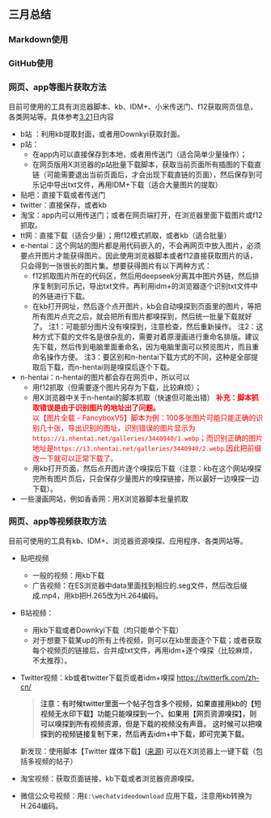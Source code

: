 ## 三月总结
### Markdown使用  


### GitHub使用  


### 网页、app等图片获取方法
目前可使用的工具有浏览器脚本、kb、IDM+、小米传送门、f12获取网页信息，各类网站等。具体参考[3.21](../Month_03/21.md)日内容
+ b站 ：利用kb提取封面，或者用Downkyi获取封面。
+ p站：
	+ 在app内可以直接保存到本地，或者用传送门（适合简单少量操作）；
	+ 在网页版用X浏览器的p站批量下载脚本，获取当前页面所有插图的下载直链（可能需要退出当前页面后，才会出现下载直链的页面），然后保存到可乐记中导出txt文件，再用IDM+下载（适合大量图片的提取）
+ 贴吧：直接下载或者传送门
+ twitter：直接保存，或者kb  
+ 淘宝：app内可以用传送门；或者在网页端打开，在浏览器里面下载图片或f12抓取。
+ tt网：直接下载（适合少量）；用f12模式抓取，或者kb（适合批量）
+ e-hentai：这个网站的图片都是用代码嵌入的，不会再网页中放入图片，必须要点开图片才能获得图片。因此使用浏览器脚本或者f12直接获取图片的话，只会得到一张很长的图片集。想要获得图片有以下两种方式：
	+ f12抓取图片所在的代码区，然后用deepseek分离其中图片外链，然后排序复制到可乐记，导出txt文件。再利用idm+的浏览器逐个识别txt文件中的外链进行下载。
	+ 在kb打开网址，然后逐个点开图片，kb会自动嗅探到页面里的图片，等把所有图片点完之后，就会把所有图片都嗅探到，然后统一批量下载就好了。
		注1：可能部分图片没有嗅探到，注意检查，然后重新操作。
		注2：这种方式下载的文件名是很杂乱的，需要对着原漫画进行重命名排版。建议先下载，然后传到电脑里面重命名，因为电脑里面可以预览图片，而且重命名操作方便。
		注3：要区别和n-hentai下载方式的不同，这种是全部提取后下载，而n-hentai则是嗅探后逐个下载。
+ n-hentai：n-hentai的图片都会存在网页中，所以可以
	+ 用f12抓取（但需要逐个图片另存为下载，比较麻烦）；
	+ 用X浏览器中关于n-hentai的脚本抓取（快速但可能出错）
	<font color =red>**补充：脚本抓取错误是由于识别图片的地址出了问题。**<br> 以【图片全载 - FancyboxV5】脚本为例：100多张图片可能只能正确的识别几十张，导出识别的图址，识别错误的图片显示为`https://i.nhentai.net/galleries/3440940/1.webp`；而识别正确的图片地址是`https://i3.nhentai.net/galleries/3440940/2.webp`.因此把前缀改一下就可以正常下载了。</font>
	+ 用kb打开页面，然后点开图片逐个嗅探后下载（注意：kb在这个网站嗅探完所有图片页后，只会保存少量图片的嗅探链接，所以最好一边嗅探一边下载）。
+ 一些漫画网站，例如香香网：用X浏览器脚本批量抓取

### 网页、app等视频获取方法 
目前可使用的工具有kb、IDM+、浏览器资源嗅探、应用程序、各类网站等。
+ 贴吧视频 
	+ 一般的视频：用kb下载
	+ 广告视频：在ES浏览器中data里面找到相应的.seg文件，然后改后缀成.mp4，用kb把H.265改为H.264编码。 
+ B站视频：
	+ 用kb下载或者Downkyi下载（均只能单个下载）
	+ 对于想要下载某up的所有上传视频，则可以在kb里面逐个下载；或者获取每个视频页的链接后，合并成txt文件，再用idm+逐个嗅探（比较麻烦，不太推荐）。
+ Twitter视频：kb或者twitter下载页或者idm+嗅探 https://twitterfk.com/zh-cn/
	> <font color = o> 注意：有时候twitter里面一个帖子包含多个视频，如果直接用kb的【短视频无水印下载】功能只能嗅探到一个。如果用【网页资源嗅探】，则可以嗅探到所有视频资源，但是下载的视频没有声音。
	这时候可以把嗅探到的视频链接复制下来，然后再去idm+中下载，即可完美下载。</font>
	
	新发现：使用脚本【Twitter 媒体下载】([来源](https://greasyfork.org/zh-CN/scripts/529453-twitter-x-media-downloader)) 可以在X浏览器上一键下载（包括多视频的帖子）
	
+ 淘宝视频：获取页面链接，kb下载或者浏览器资源嗅探。
+ 微信公众号视频：用`E:\wechatvideodownload` 应用下载，注意用kb转换为H.264编码。




<!--stackedit_data:
eyJoaXN0b3J5IjpbLTc3MjA4NjQzOSwtMTI2Mzg1NTcxMywxOT
EwOTk5MDIzLC0xMjU5NTQ1MDU5LC04Njg5NDY0NjBdfQ==
-->